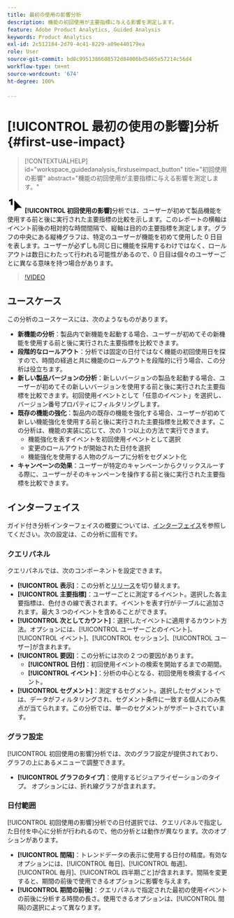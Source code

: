 ```yaml
---
title: 最初の使用の影響分析
description: 機能の初回使用が主要指標に与える影響を測定します。
feature: Adobe Product Analytics, Guided Analysis
keywords: Product Analytics
exl-id: 2c512184-2d79-4c41-8229-a09e440179ea
role: User
source-git-commit: bd8c9951386608572d84006bd5465e57214c56d4
workflow-type: tm+mt
source-wordcount: '674'
ht-degree: 100%

---
```


# [!UICONTROL 最初の使用の影響]分析 {#first-use-impact}

<!-- markdownlint-disable MD034 -->

>[!CONTEXTUALHELP]
>id="workspace_guidedanalysis_firstuseimpact_button"
>title="初回使用の影響"
>abstract="機能の初回使用が主要指標に与える影響を測定します。"

<!-- markdownlint-enable MD034 -->

![FirstUse](/help/assets/icons/FirstUse.svg) **[!UICONTROL 初回使用の影響]**&#x200B;分析では、ユーザーが初めて製品機能を使用する前と後に実行された主要指標の比較を示します。このレポートの横軸はイベント前後の相対的な時間間隔で、縦軸は目的の主要指標を測定します。グラフの中央にある縦棒グラフは、特定のユーザーが機能を初めて使用した 0 日目を表します。ユーザーが必ずしも同じ日に機能を採用するわけではなく、ロールアウトは数日にわたって行われる可能性があるので、0 日目は個々のユーザーごとに異なる意味を持つ場合があります。


>[!VIDEO](https://video.tv.adobe.com/v/3423498/?captions=jpn&quality=12&learn=on)


## ユースケース

この分析のユースケースには、次のようなものがあります。

* **新機能の分析**：製品内で新機能を起動する場合、ユーザーが初めてその新機能を使用する前と後に実行された主要指標を比較できます。
* **段階的なロールアウト**：分析では固定の日付ではなく機能の初回使用日を探すので、時間の経過と共に機能のロールアウトを段階的に行う場合、この分析は役立ちます。
* **新しい製品バージョンの分析**：新しいバージョンの製品を起動する場合、ユーザーが初めてその新しいバージョンを使用する前と後に実行された主要指標を比較できます。初回使用イベントとして「任意のイベント」を選択し、バージョン番号プロパティにフィルタリングします。
* **既存の機能の強化**：製品内の既存の機能を強化する場合、ユーザーが初めて新しい機能強化を使用する前と後に実行された主要指標を比較できます。この分析は、機能の実装に応じて、次の 1 つ以上の方法で実行できます。
   * 機能強化を表すイベントを初回使用イベントとして選択
   * 変更のロールアウトが開始された日付を選択
   * 機能強化を使用する人物のグループに分析をセグメント化
* **キャンペーンの効果**：ユーザーが特定のキャンペーンからクリックスルーする際に、ユーザーがそのキャンペーンを操作する前と後に実行された主要指標を比較できます。

## インターフェイス

ガイド付き分析インターフェイスの概要については、[インターフェイス](../overview.md#interface)を参照してください。次の設定は、この分析に固有です。

### クエリパネル

クエリパネルでは、次のコンポーネントを設定できます。

* **[!UICONTROL 表示]**：この分析と[リリース](release-impact.md)を切り替えます。
* **[!UICONTROL 主要指標]**：ユーザーごとに測定するイベント。選択した各主要指標は、色付きの線で表されます。イベントを表す行がテーブルに追加されます。最大 3 つのイベントを含めることができます。
* **[!UICONTROL 次としてカウント]**：選択したイベントに適用するカウント方法。オプションには、[!UICONTROL ユーザーごとのイベント]、[!UICONTROL イベント]、[!UICONTROL セッション]、[!UICONTROL ユーザー]が含まれます。
* **[!UICONTROL 要因]**：この分析には次の 2 つの要因があります。
   * **[!UICONTROL 日付]**：初回使用イベントの検索を開始するまでの期間。
   * **[!UICONTROL イベント]**：分析の中心となる、初回使用を検索するイベント。
* **[!UICONTROL セグメント]**：測定するセグメント。選択したセグメントでは、データがフィルタリングされ、セグメント条件に一致する個人にのみ焦点が当てられます。この分析では、単一のセグメントがサポートされています。

### グラフ設定

[!UICONTROL 初回使用の影響]分析では、次のグラフ設定が提供されており、グラフの上にあるメニューで調整できます。

* **[!UICONTROL グラフのタイプ]**：使用するビジュアライゼーションのタイプ。 オプションには、折れ線グラフが含まれます。

### 日付範囲

[!UICONTROL 初回使用の影響]分析での日付選択では、クエリパネルで指定した日付を中心に分析が行われるので、他の分析とは動作が異なります。次のオプションがあります。

* **[!UICONTROL 間隔]**：トレンドデータの表示に使用する日付の精度。有効なオプションには、[!UICONTROL 毎日]、[!UICONTROL 毎週]、[!UICONTROL 毎月]、[!UICONTROL 四半期ごと]が含まれます。間隔を変更すると、期間の前後で使用できるオプションに影響を与えます。
* **[!UICONTROL 期間の前後]**：クエリパネルで指定された最初の使用イベントの前後に分析する時間の長さ。使用できるオプションは、[!UICONTROL 間隔]の選択によって異なります。

<!--
## Example

See below for an example of the analysis.

![First use impact](../assets/first-use-impact.png)

-->
